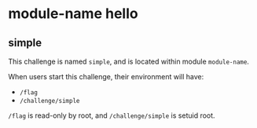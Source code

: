 # module-name hello
## simple

This challenge is named `simple`, and is located within module `module-name`.

When users start this challenge, their environment will have:
- `/flag`
- `/challenge/simple`

`/flag` is read-only by root, and `/challenge/simple` is setuid root.
